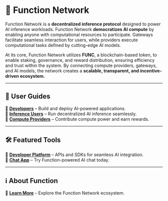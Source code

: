 # 🚀 Function Network

Function Network is a **decentralized inference protocol** designed to power AI inference workloads. Function Network **democratizes AI compute** by enabling anyone with computational resources to participate. Gateways facilitate seamless interaction for users, while providers execute computational tasks defined by cutting-edge AI models.

At its core, Function Network utilizes **FUNC**, a blockchain-based token, to enable staking, governance, and reward distribution, ensuring efficiency and trust within the system. By connecting compute providers, gateways, and AI models, the network creates a **scalable, transparent, and incentive-driven ecosystem.**

<!-- TODO: more bragging -->

---

## 📖 User Guides

🔹 **[Developers](/function-network/using-function-network/developers.md)** – Build and deploy AI-powered applications.  
🔹 **[Inference Users](/function-network/using-function-network/inference.md)** – Run decentralized AI inference seamlessly.  
🔹 **[Compute Providers](/function-network/using-function-network/providers.md)** – Contribute compute power and earn rewards.

---

## 🛠 Featured Tools

🔹 **[Developer Platform](https://platform.function.network)** – APIs and SDKs for seamless AI integration.  
🔹 **[Chat App](https://chat.function.network)** – Try Function-powered AI chat today.

---

## ℹ️ About Function

🔹 **[Learn More](/function-network/overview/learn-more.md)** – Explore the Function Network ecosystem.

